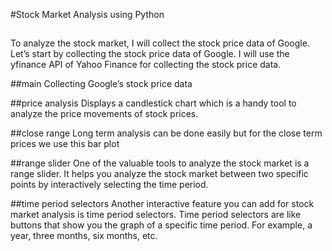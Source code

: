 #Stock Market Analysis using Python

##
To analyze the stock market, I will collect the stock price data of Google. 
Let’s start by collecting the stock price data of Google. 
I will use the yfinance API of Yahoo Finance for collecting the stock price data. 

##main
Collecting Google’s stock price data

##price analysis
Displays a candlestick chart which is a handy tool to analyze the price movements of stock prices.

##close range
Long term analysis can be done easily but for the close term prices we use this bar plot

##range slider
One of the valuable tools to analyze the stock market is a range slider. 
It helps you analyze the stock market between two specific points by interactively selecting the time period.

##time period selectors
Another interactive feature you can add for stock market analysis is time period selectors. 
Time period selectors are like buttons that show you the graph of a specific time period. For example, a year, three months, six months, etc. 
